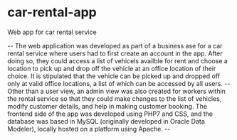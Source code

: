 # car-rental-app
Web app for car rental service


-- The web application was developed as part of a business ase for a car rental service where users had to first create an account in the app. After doing so, they could access a list of vehicels availble for rent and choose a location to pick up and drop off the vehicle at an office location of their choice. It is stipulated that the vehicle can be picked up and dropped off only at valid office locations, a list of which can be accessed by all users.
-- Other than a user view, an admin view was also created for workers within the rental service so that they could make changes to the list of vehicles, modify customer details, and help in making customer booking. The frontend side of the app was developed using PHP7 and CSS, and the database was based in MySQL (originally developed in Oracle Data Modeler), locally hosted on a platform using Apache. --
